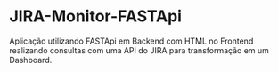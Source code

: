 # JIRA-Monitor-FASTApi
Aplicação utilizando FASTApi em Backend com HTML no Frontend realizando consultas com uma API do JIRA para transformação em um Dashboard.
